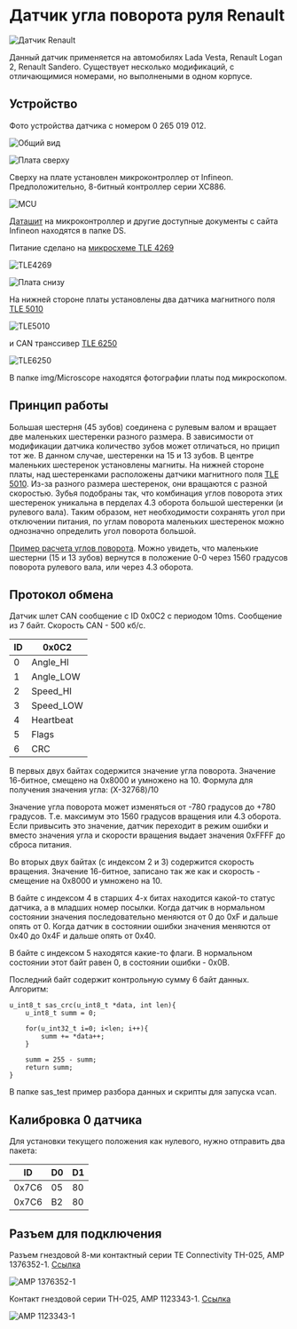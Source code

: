 # Датчик угла поворота руля Renault

![Датчик Renault](./img/IMG_20231217_212629.jpg)

Данный датчик применяется на автомобилях Lada Vesta, Renault Logan 2, Renault Sandero. Существует несколько модификаций, с отличающимися номерами, но выполнеными в одном корпусе.

## Устройство

Фото устройства датчика с номером 0 265 019 012.

![Общий вид](./img/IMG_20231214_142618.jpg)

![Плата сверху](./img/IMG_20231214_133804.jpg)

Сверху на плате установлен микроконтроллер от Infineon. Предположительно, 8-битный контроллер серии XC886. 

![MCU](./img/mcu.jpg)

[Даташит](./DS/xc880/Infineon-XC88XCLM-DS-v01_02-en.pdf) на микроконтроллер и другие доступные документы с сайта Infineon находятся в папке DS.

Питание сделано на [микросхеме TLE 4269](./DS/Infineon-TLE4269-DS-v02_60-EN.pdf)

![TLE4269](./img/tle6249.jpg)

![Плата снизу](./img/IMG_20231214_140704.jpg)

На нижней стороне платы установлены два датчика магнитного поля [TLE 5010](./DS/tle5010.pdf)

![TLE5010](./img/tle5010.jpg)

и CAN транссивер [TLE 6250](./DS/TLE6250.pdf)

![TLE6250](./img/tle6250.jpg)

В папке img/Microscope находятся фотографии платы под микроскопом.

## Принцип работы

Большая шестерня (45 зубов) соединена с рулевым валом и вращает две маленьких шестеренки разного размера. В зависимости от модификации датчика количество зубов может отличаться, но прицип тот же. В данном случае, шестеренки на 15 и 13 зубов. В центре маленьких шестеренок установлены магниты. На нижней стороне платы, над шестеренками расположены датчики магнитного поля [TLE 5010](./DS/tle5010.pdf). Из-за разного размера шестеренок, они вращаются с разной скоростью. Зубья подобраны так, что комбинация углов поворота этих шестеренок уникальна в перделах 4.3 оборота большой шестеренки (и рулевого вала). Таким образом, нет необходимости сохранять угол при отключении питания, по углам поворота маленьких шестеренок можно однозначно определить угол поворота большой.

[Пример расчета углов поворота](https://docs.google.com/spreadsheets/d/1gZw_lk60fOd_avz0FDlKBPVdTQlWQ1hZesvFYzQUca8/edit?usp=sharing). Можно увидеть, что маленькие шестерни (15 и 13 зубов) вернутся в положение 0-0 через 1560 градусов поворота рулевого вала, или через 4.3 оборота.

## Протокол обмена

Датчик шлет CAN сообщение с ID 0x0C2 с периодом 10ms. Сообщение из 7 байт. Скорость CAN - 500 кб/с.

| ID    | 0x0C2 |
| -------- | ------- |
| 0 | Angle_HI    |
| 1 | Angle_LOW     |
| 2 | Speed_HI    |
| 3 | Speed_LOW    |
| 4 | Heartbeat    |
| 5 | Flags    |
| 6 | CRC    |

В первых двух байтах содержится значение угла поворота. Значение 16-битное, смещено на 0x8000 и умножено на 10. Формула для получения значения угла: (X-32768)/10

Значение угла поворота может изменяться от -780 градусов до +780 градусов. Т.е. максимум это 1560 градусов вращения или 4.3 оборота. Если привысить это значение, датчик переходит в режим ошибки и вместо значения угла и скорости вращения выдает значения 0xFFFF до сброса питания.

Во вторых двух байтах (с индексом 2 и 3) содержится скорость вращения. Значение 16-битное, записано так же как и скорость - смещение на 0x8000 и умножено на 10.

В байте с индексом 4 в старших 4-х битах находится какой-то статус датчика, а в младших номер посылки. Когда датчик в нормальном состоянии значения последовательно меняются от 0 до 0xF и дальше опять от 0. Когда датчик в состоянии ошибки значения меняются от 0x40 до 0x4F и дальше опять от 0x40.

В байте с индексом 5 находятся какие-то флаги. В нормальном состоянии этот байт равен 0, в состоянии ошибки - 0x0B.

Последний байт содержит контрольную сумму 6 байт данных. Алгоритм:

```
u_int8_t sas_crc(u_int8_t *data, int len){
	u_int8_t summ = 0;

	for(u_int32_t i=0; i<len; i++){
		summ += *data++;
	}

	summ = 255 - summ;
	return summ;
}
```

В папке sas_test пример разбора данных и скрипты для запуска vcan.

## Калибровка 0 датчика

Для установки текущего положения как нулевого, нужно отправить два пакета:

| ID    | D0 | D1 |
| -------- | ------- | ------ |
| 0x7С6 | 05   | 80 |
| 0x7C6 | B2   | 80 |

## Разъем для подключения

Разъем гнездовой 8-ми контактный серии TE Connectivity TH-025, АМР 1376352-1. [Ссылка](https://klemma505.ru/product/amr-1376352-1-1717103-1-razem-gnezdovoj-8-mi-kontaktnyj-serii-te-connectivity-th-025/)

![АМР 1376352-1](./img/connector/socket.jpg)

Контакт гнездовой серии ТН-025, АМР 1123343-1. [Ссылка](https://klemma505.ru/product/amr-1123344-1-kontakt-gnezdovoj-serii-tn-025/)

![АМР 1123343-1](./img/connector/pin.jpg)